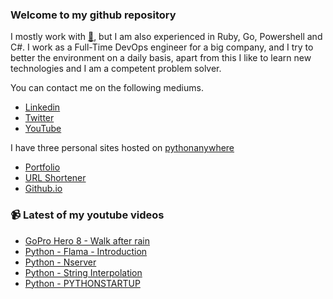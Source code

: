 ### Welcome to my github repository

I mostly work with [:snake:](https://www.python.org/), but I am also experienced in Ruby, Go, Powershell and C#. I work as a Full-Time DevOps engineer for a big company, and I try to better the environment on a daily basis, apart from this I like to learn new technologies and I am a competent problem solver.

You can contact me on the following mediums.
- [Linkedin](https://www.linkedin.com/in/r3ap3rpy)
- [Twitter](https://twitter.com/r3ap3rpy)
- [YouTube](https://www.youtube.com/channel/UC1qkMXH8d2I9DDAtBSeEHqg)

I have three personal sites hosted on [pythonanywhere](https://www.pythonanywhere.com/)
- [Portfolio](http://r3ap3rpy.pythonanywhere.com/)
- [URL Shortener](http://shortenpy.pythonanywhere.com/)
- [Github.io](https://r3ap3rpy.github.io/)

### :video_camera: Latest of my youtube videos
<!-- YOUTUBE:START -->
- [GoPro Hero 8 - Walk after rain](https://www.youtube.com/watch?v=RAvIBDW-yjQ)
- [Python - Flama - Introduction](https://www.youtube.com/watch?v=s4fihVGXUhM)
- [Python - Nserver](https://www.youtube.com/watch?v=QQnhGdqd4R4)
- [Python - String Interpolation](https://www.youtube.com/watch?v=m1IhpDTwNsE)
- [Python - PYTHONSTARTUP](https://www.youtube.com/watch?v=GeuZL2Yjb6c)
<!-- YOUTUBE:END -->

